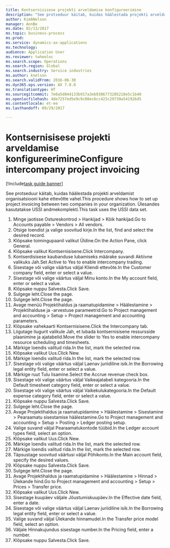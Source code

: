 ```yaml
--- 
title: Kontsernisisese projekti arveldamise konfigureerimine
description: "See protseduur käitab, kuidas häälestada projekti arveldamist organisatsiooni kahe ettevõtte vahel."
author: KimANelson
manager: AnnBe
ms.date: 02/13/2017
ms.topic: business-process
ms.prod: 
ms.service: dynamics-ax-applications
ms.technology: 
audience: Application User
ms.reviewer: twheeloc
ms.search.scope: Operations
ms.search.region: Global
ms.search.industry: Service industries
ms.author: knelson
ms.search.validFrom: 2016-06-30
ms.dyn365.ops.version: AX 7.0.0
ms.translationtype: HT
ms.sourcegitcommit: 7e0a5d044133b917a3eb9386773205218e5c1b40
ms.openlocfilehash: 4de7257ed5e9c9c08ec6cc423c29739a541926d5
ms.contentlocale: et-ee
ms.lasthandoff: 09/29/2017

---
```

# <a name="configure-intercompany-project-invoicing"></a><span data-ttu-id="92768-103">Kontsernisisese projekti arveldamise konfigureerimine</span><span class="sxs-lookup"><span data-stu-id="92768-103">Configure intercompany project invoicing</span></span>

[!include[task guide banner](../../includes/task-guide-banner.md)]

<span data-ttu-id="92768-104">See protseduur käitab, kuidas häälestada projekti arveldamist organisatsiooni kahe ettevõtte vahel.</span><span class="sxs-lookup"><span data-stu-id="92768-104">This procedure shows how to set up project invoicing between two companies in your organization.</span></span> <span data-ttu-id="92768-105">Ülesandes kasutatakse USSI andmekomplekti.</span><span class="sxs-lookup"><span data-stu-id="92768-105">This task uses the USSI data set.</span></span>

1. <span data-ttu-id="92768-106">Minge jaotisse Ostureskontrod > Hankijad > Kõik hankijad.</span><span class="sxs-lookup"><span data-stu-id="92768-106">Go to Accounts payable > Vendors > All vendors.</span></span>
2. <span data-ttu-id="92768-107">Otsige loendist ja valige soovitud kirje.</span><span class="sxs-lookup"><span data-stu-id="92768-107">In the list, find and select the desired record.</span></span>
3. <span data-ttu-id="92768-108">Klõpsake toimingupaanil valikut Üldine.</span><span class="sxs-lookup"><span data-stu-id="92768-108">On the Action Pane, click General.</span></span>
4. <span data-ttu-id="92768-109">Klõpsake valikut Kontsernisisene.</span><span class="sxs-lookup"><span data-stu-id="92768-109">Click Intercompany.</span></span>
5. <span data-ttu-id="92768-110">Kontserdisisese kaubanduse lubamiseks määrake suvandi Aktiivne valikuks Jah.</span><span class="sxs-lookup"><span data-stu-id="92768-110">Set Active to Yes to enable intercompany trading.</span></span>
6. <span data-ttu-id="92768-111">Sisestage või valige väärtus väljal Kliendi ettevõte.</span><span class="sxs-lookup"><span data-stu-id="92768-111">In the Customer company field, enter or select a value.</span></span>
7. <span data-ttu-id="92768-112">Sisestage või valige väärtus väljal Minu konto.</span><span class="sxs-lookup"><span data-stu-id="92768-112">In the My account field, enter or select a value.</span></span>
8. <span data-ttu-id="92768-113">Klõpsake nuppu Salvesta.</span><span class="sxs-lookup"><span data-stu-id="92768-113">Click Save.</span></span>
9. <span data-ttu-id="92768-114">Sulgege leht.</span><span class="sxs-lookup"><span data-stu-id="92768-114">Close the page.</span></span>
10. <span data-ttu-id="92768-115">Sulgege leht.</span><span class="sxs-lookup"><span data-stu-id="92768-115">Close the page.</span></span>
11. <span data-ttu-id="92768-116">Avage menüü Projektihaldus ja raamatupidamine > Häälestamine > Projektihalduse ja -arvestuse parameetrid.</span><span class="sxs-lookup"><span data-stu-id="92768-116">Go to Project management and accounting > Setup > Project management and accounting parameters.</span></span>
12. <span data-ttu-id="92768-117">Klõpsake vahekaarti Kontsernisisene.</span><span class="sxs-lookup"><span data-stu-id="92768-117">Click the Intercompany tab.</span></span>
13. <span data-ttu-id="92768-118">Liigutage liugurit valikule Jah, et lubada kontsernisisene ressursside plaanimine ja ajatabelid.</span><span class="sxs-lookup"><span data-stu-id="92768-118">Move the slider to Yes to enable intercompany resource scheduling and timesheets.</span></span>
14. <span data-ttu-id="92768-119">Märkige loendis valitud rida.</span><span class="sxs-lookup"><span data-stu-id="92768-119">In the list, mark the selected row.</span></span>
15. <span data-ttu-id="92768-120">Klõpsake valikut Uus.</span><span class="sxs-lookup"><span data-stu-id="92768-120">Click New.</span></span>
16. <span data-ttu-id="92768-121">Märkige loendis valitud rida.</span><span class="sxs-lookup"><span data-stu-id="92768-121">In the list, mark the selected row.</span></span>
17. <span data-ttu-id="92768-122">Sisestage või valige väärtus väljal Laenav juriidiline isik.</span><span class="sxs-lookup"><span data-stu-id="92768-122">In the Borrowing legal entity field, enter or select a value.</span></span>
18. <span data-ttu-id="92768-123">Märkige ruut Tulu lisamine.</span><span class="sxs-lookup"><span data-stu-id="92768-123">Select the Accrue revenue check box.</span></span>
19. <span data-ttu-id="92768-124">Sisestage või valige väärtus väljal Vaikeajatabeli kategooria.</span><span class="sxs-lookup"><span data-stu-id="92768-124">In the Default timesheet category field, enter or select a value.</span></span>
20. <span data-ttu-id="92768-125">Sisestage või valige väärtus väljal Vaikekulukategooria.</span><span class="sxs-lookup"><span data-stu-id="92768-125">In the Default expense category field, enter or select a value.</span></span>
21. <span data-ttu-id="92768-126">Klõpsake nuppu Salvesta.</span><span class="sxs-lookup"><span data-stu-id="92768-126">Click Save.</span></span>
22. <span data-ttu-id="92768-127">Sulgege leht.</span><span class="sxs-lookup"><span data-stu-id="92768-127">Close the page.</span></span>
23. <span data-ttu-id="92768-128">Avage Projektihaldus ja raamatupidamine > Häälestamine > Sisestamine > Pearaamatu sisestamise häälestamine.</span><span class="sxs-lookup"><span data-stu-id="92768-128">Go to Project management and accounting > Setup > Posting > Ledger posting setup.</span></span>
24. <span data-ttu-id="92768-129">Valige suvand väljal Pearaamatukontode tüübid.</span><span class="sxs-lookup"><span data-stu-id="92768-129">In the Ledger account types field, select an option.</span></span>
25. <span data-ttu-id="92768-130">Klõpsake valikut Uus.</span><span class="sxs-lookup"><span data-stu-id="92768-130">Click New.</span></span>
26. <span data-ttu-id="92768-131">Märkige loendis valitud rida.</span><span class="sxs-lookup"><span data-stu-id="92768-131">In the list, mark the selected row.</span></span>
27. <span data-ttu-id="92768-132">Märkige loendis valitud rida.</span><span class="sxs-lookup"><span data-stu-id="92768-132">In the list, mark the selected row.</span></span>
28. <span data-ttu-id="92768-133">Täpsustage soovitud väärtusi väljal Põhikonto.</span><span class="sxs-lookup"><span data-stu-id="92768-133">In the Main account field, specify the desired values.</span></span>
29. <span data-ttu-id="92768-134">Klõpsake nuppu Salvesta.</span><span class="sxs-lookup"><span data-stu-id="92768-134">Click Save.</span></span>
30. <span data-ttu-id="92768-135">Sulgege leht.</span><span class="sxs-lookup"><span data-stu-id="92768-135">Close the page.</span></span>
31. <span data-ttu-id="92768-136">Avage Projektihaldus ja raamatupidamine > Häälestamine > Hinnad > Ülekande hind.</span><span class="sxs-lookup"><span data-stu-id="92768-136">Go to Project management and accounting > Setup > Prices > Transfer price.</span></span>
32. <span data-ttu-id="92768-137">Klõpsake valikut Uus.</span><span class="sxs-lookup"><span data-stu-id="92768-137">Click New.</span></span>
33. <span data-ttu-id="92768-138">Sisestage kuupäev väljale Jõustumiskuupäev.</span><span class="sxs-lookup"><span data-stu-id="92768-138">In the Effective date field, enter a date.</span></span>
34. <span data-ttu-id="92768-139">Sisestage või valige väärtus väljal Laenav juriidiline isik.</span><span class="sxs-lookup"><span data-stu-id="92768-139">In the Borrowing legal entity field, enter or select a value.</span></span>
35. <span data-ttu-id="92768-140">Valige suvand väljal Ülekande hinnamudel.</span><span class="sxs-lookup"><span data-stu-id="92768-140">In the Transfer price model field, select an option.</span></span>
36. <span data-ttu-id="92768-141">Väljale Hinnakujundus sisestage number.</span><span class="sxs-lookup"><span data-stu-id="92768-141">In the Pricing field, enter a number.</span></span>
37. <span data-ttu-id="92768-142">Klõpsake nuppu Salvesta.</span><span class="sxs-lookup"><span data-stu-id="92768-142">Click Save.</span></span>


